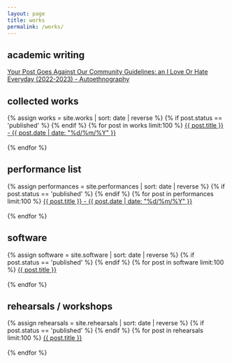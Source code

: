 ```yaml
---
layout: page
title: works
permalink: /works/
---
```


<h2>academic writing</h2>

<a href="/writings/2023-11-27-Your-Post-Goes-Against-Our-Community-Guidelines">Your Post Goes Against Our Community Guidelines: an I Love Or Hate Everyday (2022-2023) - Autoethnography</a>

<h2>collected works</h2>
 <div id="post">
		{% assign works = site.works | sort: date | reverse %}
		{% if post.status == 'published' %}
		{% endif %}
		{% for post in works limit:100  %}
<a href="{{ post.url }}">{{ post.title }} - {{ post.date | date: "%d/%m/%Y" }}</a><br><br>
		{% endfor %}

<h2>performance list</h2>
 <div id="post">
		{% assign performances = site.performances | sort: date | reverse %}
		{% if post.status == 'published' %}
		{% endif %}
		{% for post in performances limit:100  %}
<a href="{{ post.url }}">{{ post.title }} - {{ post.date | date: "%d/%m/%Y" }}</a><br><br>
		{% endfor %}

<h2>software</h2>
 <div id="post">
		{% assign software = site.software | sort: date | reverse %}
		{% if post.status == 'published' %}
		{% endif %}
		{% for post in software limit:100  %}
<a href="{{ post.url }}">{{ post.title }}</a><br><br>
		{% endfor %}

<h2>rehearsals / workshops</h2>
 <div id="post">
		{% assign rehearsals = site.rehearsals | sort: date | reverse %}
		{% if post.status == 'published' %}
		{% endif %}
		{% for post in rehearsals limit:100  %}
<a href="{{ post.url }}">{{ post.title }}</a><br><br>
		{% endfor %}